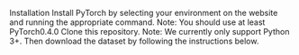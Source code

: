 
Installation
Install PyTorch by selecting your environment on the website and running the appropriate command.
Note: You should use at least PyTorch0.4.0
Clone this repository.
Note: We currently only support Python 3+.
Then download the dataset by following the instructions below.

